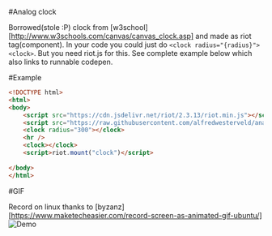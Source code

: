 #Analog clock

Borrowed(stole :P) clock from [w3school][http://www.w3schools.com/canvas/canvas_clock.asp] and made as riot tag(component).
In your code you could just do `<clock radius="{radius}"><clock>`. But you need riot.js for this. See complete example below which also links to runnable codepen.

#Example

```html
<!DOCTYPE html>
<html>
<body>
    <script src="https://cdn.jsdelivr.net/riot/2.3.13/riot.min.js"></script>
    <script src="https://raw.githubusercontent.com/alfredwesterveld/analog-clock/master/index.js"></script>
    <clock radius="300"></clock>
    <hr />
    <clock></clock>
    <script>riot.mount("clock")</script>
    
</body>
</html>
```

#GIF

Record on linux thanks to [byzanz][https://www.maketecheasier.com/record-screen-as-animated-gif-ubuntu/]
![Demo](https://github.com/alfredwesterveld/analog-clock/raw/master/clock.gif)
